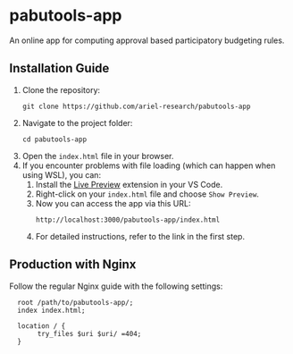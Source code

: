 # pabutools-app
An online app for computing approval based participatory budgeting rules.

## Installation Guide
1. Clone the repository:
   ```
   git clone https://github.com/ariel-research/pabutools-app
   ```
2. Navigate to the project folder:
   ```
   cd pabutools-app
   ```
3. Open the `index.html` file in your browser.
4. If you encounter problems with file loading (which can happen when using WSL), you can:
   1. Install the [Live Preview](https://marketplace.visualstudio.com/items?itemName=ms-vscode.live-server) extension in your VS Code.
   2. Right-click on your `index.html` file and choose `Show Preview`.
   3. Now you can access the app via this URL:
      ```
      http://localhost:3000/pabutools-app/index.html
      ```
   4. For detailed instructions, refer to the link in the first step.

## Production with Nginx
Follow the regular Nginx guide with the following settings:
  
```nginx
  root /path/to/pabutools-app/;
  index index.html;

  location / {
       try_files $uri $uri/ =404;
  }
```
